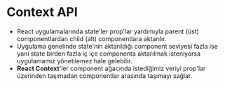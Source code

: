 # Context API 
-  React uygulamalarında state'ler prop'lar yardımıyla parent (üst) componentlardan child (alt) componentlara aktarılır. 
-  Uygulama genelinde state'nin aktarıldığı component seviyesi fazla ise yani state birden fazla iç içe componenta aktarılmak isteniyorsa uygulamamız yönetilemez hale gelebilir. 
- **React Context**'ler component ağacında istediğimiz veriyi prop'lar üzerinden taşımadan componentlar arasında taşımayı sağlar.
